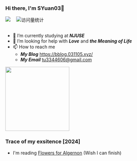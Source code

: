 ### Hi there, I'm SYuan03👋
<div>
  <a href="https://space.bilibili.com/1890244370/"><img src="https://img.shields.io/badge/Bilibili-B站-ff69b4" /></a>&emsp;
  <!-- visitor statistics logo 访问量统计徽标 -->
  <img src="https://komarev.com/ghpvc/?username=SYuan03&label=Views&color=0e75b6&style=flat" alt="访问量统计" />
</div>

<div>&nbsp;</div>

- 🔭 I’m currently studying at _**NJUSE**_
- 🤔 I’m looking for help with _**Love**_ and _**the Meaning of Life**_
- 📫 How to reach me
  - _**My Blog**_ https://bblog.031105.xyz/
  - _**My Email**_ tu3344606@gmail.com

<div align="left"> <img height="200px" src="https://github-readme-stats.vercel.app/api?username=SYuan03&hide_title=true&hide_border=true&show_icons=trueline_height=21&text_color=000&icon_color=000&bg_color=0,ea6161,ffc64d,fffc4d,52fa5a&theme=graywhite" /> </div>

### Trace of my exsitence [2024]
* I'm reading [Flowers for Algernon](https://book.douban.com/subject/26362836/) (Wish I can finish)

